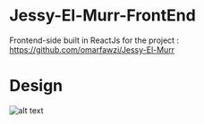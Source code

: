 # Jessy-El-Murr-FrontEnd
Frontend-side built in ReactJs for the project : https://github.com/omarfawzi/Jessy-El-Murr
# Design
![alt text](https://i.imgur.com/D6O5H2d.jpg)
